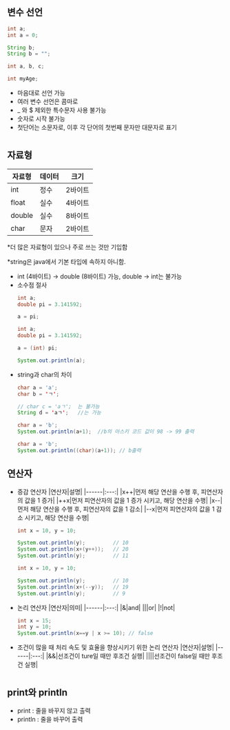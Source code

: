 ## 변수 선언
```java
int a;
int a = 0;

String b;
String b = "";

int a, b, c;

int myAge;
```
- 마음대로 선언 가능
- 여러 변수 선언은 콤마로
- _ 와 $ 제외한 특수문자 사용 불가능
- 숫자로 시작 불가능
- 첫단어는 소문자로, 이후 각 단어의 첫번째 문자만 대문자로 표기

  
#
## 자료형

|자료형|데이터|크기|
|------|---|---|
|int|정수|2바이트|
|float|실수|4바이트|
|double|실수|8바이트|
|char|문자|2바이트|

*더 많은 자료형이 있으나 주로 쓰는 것만 기입함

*string은 java에서 기본 타입에 속하지 아니함.

- int (4바이트) -> double (8바이트) 가능, double -> int는 불가능
 - 소수점 절사 
   ```java
   int a;
   double pi = 3.141592;
   
   a = pi;
   ```
   ```java
   int a;
   double pi = 3.141592;

   a = (int) pi;

   System.out.println(a);
   ```
- string과 char의 차이
  ```java
  char a = 'a';
  char b = 'ㄱ';
  
  // char c = 'aㄱ';  는 불가능
  String d = 'aㄱ';   //는 가능
  ```
  ```java
  char a = 'b';
  System.out.println(a+1);  //b의 아스키 코드 값이 98 -> 99 출력 
  ```
  ```java
  char a = 'b';
  System.out.println((char)(a+1)); // b출력
  ```

## 연산자

- 증감 연산자
  |연산자|설명|
  |------|:---:|
  |x++|먼저 해당 연산을 수행 후, 피연산자의 값을 1 증가|
  |++x|먼저 피연산자의 값을 1 증가 시키고, 해당 연산을 수행|
  |x--|먼저 해당 연산을 수행 후, 피연산자의 값을 1 감소|
  |--x|먼저 피연산자의 값을 1 감소 시키고, 해당 연산을 수행|

  ```java
  int x = 10, y = 10;
  
  System.out.println(y);         // 10
  System.out.println(x+(y++));   // 20
  System.out.println(y);         // 11
  ```
    ```java
  int x = 10, y = 10;
  
  System.out.println(y);         // 10
  System.out.println(x+(--y));   // 19
  System.out.println(y);         // 9
  ```

- 논리 연산자
  |연산자|의미|
  |------|:---:|
  |&|and|
  |\||or|
  |!|not|
  
  ```java
  int x = 15;
  int y = 10;
  System.out.println(x==y | x >= 10); // false
  ```


- 조건이 많을 때 처리 속도 및 효율을 향상시키기 위한 논리 연산자
  |연산자|설명|
  |------|:---:|
  |&&|선조건이 ture일 때만 후조건 실행|
  |\|\||선조건이 false일 때만 후조건 실행|

#
## print와 println
- print : 줄을 바꾸지 않고 출력
- println : 줄을 바꾸어 출력
  